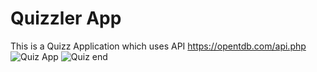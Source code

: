 # Quizzler App
 
This is a Quizz Application which uses API https://opentdb.com/api.php
![Quiz App](https://user-images.githubusercontent.com/97703238/191336265-003fc39d-db28-4fd5-b3d2-b458bbd145ab.png)
![Quiz end](https://user-images.githubusercontent.com/97703238/191336284-bf7b2670-dd03-43c8-9331-55aa990b8ab3.png)
